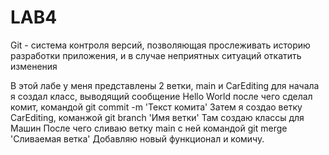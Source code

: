 # LAB4

Git - система контроля версий, позволяющая прослеживать историю разработки приложения, и в случае неприятных ситуаций
  откатить изменения

В этой лабе у меня представлены 2 ветки, main и CarEditing
 для начала я создал класс, выводящий сообщение Hello World
 после чего сделал комит, командой git commit -m 'Текст комита'
 Затем я создао ветку CarEditing, команжой git branch 'Имя ветки'
 Там создаю классы для Машин
 После чего сливаю ветку main с ней командой git merge 'Сливаемая ветка'
 Добавляю новый функционал и комичу.

